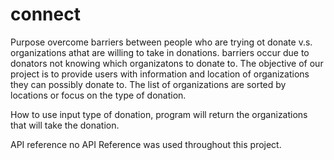 # connect

Purpose
  overcome barriers between people who are trying ot donate v.s. organizations athat are willing to take in donations.
  barriers occur due to donators not knowing which organizatons to donate to. The objective of our project is to provide users with information and location of organizations they can possibly donate to. The list of organizations are sorted by locations or focus on the type of donation. 
  
How to use
  input type of donation, program will return the organizations that will take the donation.
  
API reference
  no API Reference was used throughout this project.
  
  
  
